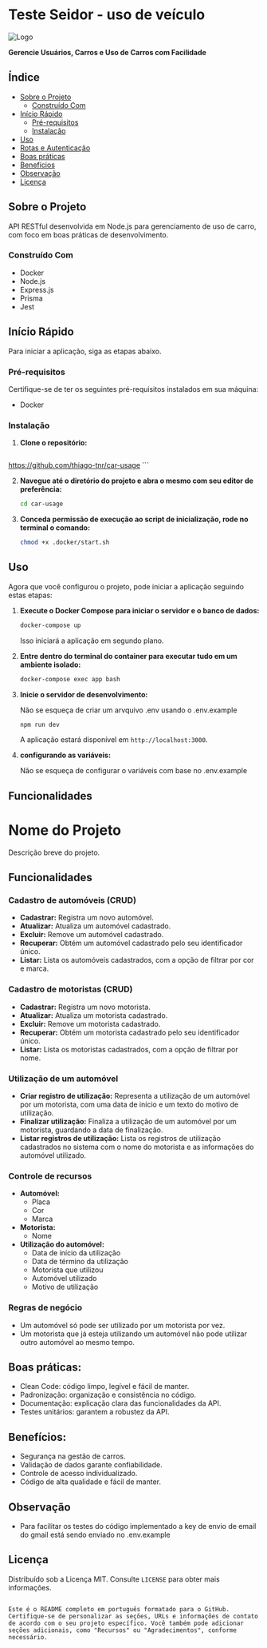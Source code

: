 # Teste Seidor - uso de veículo

![Logo](logo.png)

**Gerencie Usuários, Carros e Uso de Carros com Facilidade**

## Índice

- [Sobre o Projeto](#sobre-o-projeto)
  - [Construído Com](#construído-com)
- [Início Rápido](#início-rápido)
  - [Pré-requisitos](#pré-requisitos)
  - [Instalação](#instalação)
- [Uso](#uso)
- [Rotas e Autenticação](#rotas-e-autenticação)
- [Boas práticas](#boas-práticas)
- [Benefícios](#benefícios)
- [Observação](#observação)
- [Licença](#licença)

## Sobre o Projeto

API RESTful desenvolvida em Node.js para gerenciamento de uso de carro, com foco em boas práticas de desenvolvimento.

### Construído Com

- Docker
- Node.js
- Express.js
- Prisma
- Jest

## Início Rápido

Para iniciar a aplicação, siga as etapas abaixo.

### Pré-requisitos

Certifique-se de ter os seguintes pré-requisitos instalados em sua máquina:

- Docker

### Instalação

1. **Clone o repositório:**

   ```bash
https://github.com/thiago-tnr/car-usage
      ```

2. **Navegue até o diretório do projeto e abra o mesmo com seu editor de preferência:**

   ```bash
   cd car-usage
   ```

3. **Conceda permissão de execução ao script de inicialização, rode no terminal o comando:**

   ```bash
   chmod +x .docker/start.sh
   ```
## Uso

Agora que você configurou o projeto, pode iniciar a aplicação seguindo estas etapas:

1. **Execute o Docker Compose para iniciar o servidor e o banco de dados:**

   ```bash
   docker-compose up
   ```

   Isso iniciará a aplicação em segundo plano.

2. **Entre dentro do terminal do container para executar tudo em um ambiente isolado:**

   ```bash
   docker-compose exec app bash
   ```

3. **Inicie o servidor de desenvolvimento:**

   Não se esqueça de criar um arvquivo .env usando o .env.example

   ```bash
   npm run dev
   ```

   A aplicação estará disponível em `http://localhost:3000`.

4. **configurando as variáveis:**

   Não se esqueça de configurar o variáveis com base no .env.example

## Funcionalidades

# Nome do Projeto

Descrição breve do projeto.

## Funcionalidades

### Cadastro de automóveis (CRUD)

- **Cadastrar:** Registra um novo automóvel.
- **Atualizar:** Atualiza um automóvel cadastrado.
- **Excluir:** Remove um automóvel cadastrado.
- **Recuperar:** Obtém um automóvel cadastrado pelo seu identificador único.
- **Listar:** Lista os automóveis cadastrados, com a opção de filtrar por cor e marca.

### Cadastro de motoristas (CRUD)

- **Cadastrar:** Registra um novo motorista.
- **Atualizar:** Atualiza um motorista cadastrado.
- **Excluir:** Remove um motorista cadastrado.
- **Recuperar:** Obtém um motorista cadastrado pelo seu identificador único.
- **Listar:** Lista os motoristas cadastrados, com a opção de filtrar por nome.

### Utilização de um automóvel

- **Criar registro de utilização:** Representa a utilização de um automóvel por um motorista, com uma data de início e um texto do motivo de utilização.
- **Finalizar utilização:** Finaliza a utilização de um automóvel por um motorista, guardando a data de finalização.
- **Listar registros de utilização:** Lista os registros de utilização cadastrados no sistema com o nome do motorista e as informações do automóvel utilizado.

### Controle de recursos

- **Automóvel:**
  - Placa
  - Cor
  - Marca
- **Motorista:**
  - Nome
- **Utilização do automóvel:**
  - Data de início da utilização
  - Data de término da utilização
  - Motorista que utilizou
  - Automóvel utilizado
  - Motivo de utilização

### Regras de negócio

- Um automóvel só pode ser utilizado por um motorista por vez.
- Um motorista que já esteja utilizando um automóvel não pode utilizar outro automóvel ao mesmo tempo.

## Boas práticas:

- Clean Code: código limpo, legível e fácil de manter.
- Padronização: organização e consistência no código.
- Documentação: explicação clara das funcionalidades da API.
- Testes unitários: garantem a robustez da API.

## Benefícios:

- Segurança na gestão de carros.
- Validação de dados garante confiabilidade.
- Controle de acesso individualizado.
- Código de alta qualidade e fácil de manter.

## Observação

- Para facilitar os testes do código implementado a key de envio de email do gmail está sendo enviado no .env.example

## Licença

Distribuído sob a Licença MIT. Consulte `LICENSE` para obter mais informações.

```

Este é o README completo em português formatado para o GitHub. Certifique-se de personalizar as seções, URLs e informações de contato de acordo com o seu projeto específico. Você também pode adicionar seções adicionais, como "Recursos" ou "Agradecimentos", conforme necessário.
